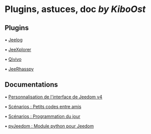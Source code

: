 # Plugins, astuces, doc *by KiboOst*

## Plugins

• [Jeelog](https://kiboost.github.io/jeedom_docs/plugins/jeelog)

• [JeeXplorer](https://kiboost.github.io/jeedom_docs/plugins/jeexplorer)

• [Qivivo](https://kiboost.github.io/jeedom_docs/plugins/qivivo)

• [JeeRhasspy](https://kiboost.github.io/jeedom_docs/plugins/jeerhasspy)


## Documentations

• [Personnalisation de l'interface de Jeedom v4](https://kiboost.github.io/jeedom_docs/jeedomV4Tips/Interface)

• [Scénarios : Petits codes entre amis](https://kiboost.github.io/jeedom_docs/jeedomV4Tips/CodesScenario)

• [Scénarios : Programmation du jour](https://kiboost.github.io/jeedom_docs/jeedomV4Tips/Tutos/ProgDuJour/fr_FR/)

• [pyJeedom : Module python pour Jeedom](https://kiboost.github.io/jeedom_docs/jeedomV4Tips/pyJeedom/)